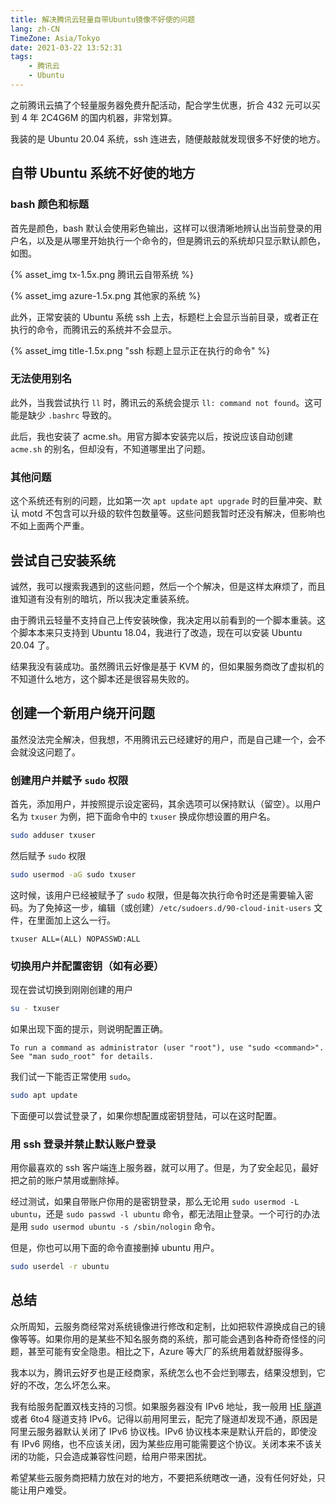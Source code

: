 ```yaml
---
title: 解决腾讯云轻量自带Ubuntu镜像不好使的问题
lang: zh-CN
TimeZone: Asia/Tokyo
date: 2021-03-22 13:52:31
tags:
    - 腾讯云
    - Ubuntu
---
```


之前腾讯云搞了个轻量服务器免费升配活动，配合学生优惠，折合 432 元可以买到 4 年 2C4G6M 的国内机器，非常划算。

我装的是 Ubuntu 20.04 系统，ssh 连进去，随便敲敲就发现很多不好使的地方。

<!--more-->

## 自带 Ubuntu 系统不好使的地方
### bash 颜色和标题
首先是颜色，bash 默认会使用彩色输出，这样可以很清晰地辨认出当前登录的用户名，以及是从哪里开始执行一个命令的，但是腾讯云的系统却只显示默认颜色，如图。

{% asset_img tx-1.5x.png 腾讯云自带系统 %}

{% asset_img azure-1.5x.png 其他家的系统 %}

此外，正常安装的 Ubuntu 系统 ssh 上去，标题栏上会显示当前目录，或者正在执行的命令，而腾讯云的系统并不会显示。

{% asset_img title-1.5x.png "ssh 标题上显示正在执行的命令" %}

### 无法使用别名
此外，当我尝试执行 `ll` 时，腾讯云的系统会提示 `ll: command not found`。这可能是缺少 `.bashrc` 导致的。

此后，我也安装了 acme.sh。用官方脚本安装完以后，按说应该自动创建 `acme.sh` 的别名，但却没有，不知道哪里出了问题。

### 其他问题
这个系统还有别的问题，比如第一次 `apt update` `apt upgrade` 时的巨量冲突、默认 motd 不包含可以升级的软件包数量等。这些问题我暂时还没有解决，但影响也不如上面两个严重。

## 尝试自己安装系统
诚然，我可以搜索我遇到的这些问题，然后一个个解决，但是这样太麻烦了，而且谁知道有没有别的暗坑，所以我决定重装系统。

由于腾讯云轻量不支持自己上传安装映像，我决定用以前看到的一个脚本重装。这个脚本本来只支持到 Ubuntu 18.04，我进行了改造，现在可以安装 Ubuntu 20.04 了。

结果我没有装成功。虽然腾讯云好像是基于 KVM 的，但如果服务商改了虚拟机的不知道什么地方，这个脚本还是很容易失败的。

## 创建一个新用户绕开问题
虽然没法完全解决，但我想，不用腾讯云已经建好的用户，而是自己建一个，会不会就没这问题了。

### 创建用户并赋予 `sudo` 权限
首先，添加用户，并按照提示设定密码，其余选项可以保持默认（留空）。以用户名为 `txuser` 为例，把下面命令中的 `txuser` 换成你想设置的用户名。

```bash
sudo adduser txuser
```

然后赋予 `sudo` 权限

```bash
sudo usermod -aG sudo txuser
```

这时候，该用户已经被赋予了 `sudo` 权限，但是每次执行命令时还是需要输入密码。为了免掉这一步，编辑（或创建）`/etc/sudoers.d/90-cloud-init-users` 文件，在里面加上这么一行。

```
txuser ALL=(ALL) NOPASSWD:ALL
```

### 切换用户并配置密钥（如有必要）
现在尝试切换到刚刚创建的用户

```bash
su - txuser
```

如果出现下面的提示，则说明配置正确。

```
To run a command as administrator (user "root"), use "sudo <command>".
See "man sudo_root" for details.
```

我们试一下能否正常使用 `sudo`。

```bash
sudo apt update
```

下面便可以尝试登录了，如果你想配置成密钥登陆，可以在这时配置。

### 用 ssh 登录并禁止默认账户登录
用你最喜欢的 ssh 客户端连上服务器，就可以用了。但是，为了安全起见，最好把之前的账户禁用或删除掉。

经过测试，如果自带账户你用的是密钥登录，那么无论用 `sudo usermod -L ubuntu`，还是 `sudo passwd -l ubuntu` 命令，都无法阻止登录。一个可行的办法是用 `sudo usermod ubuntu -s /sbin/nologin` 命令。

但是，你也可以用下面的命令直接删掉 ubuntu 用户。

```bash
sudo userdel -r ubuntu
```

## 总结
众所周知，云服务商经常对系统镜像进行修改和定制，比如把软件源换成自己的镜像等等。如果你用的是某些不知名服务商的系统，那可能会遇到各种奇奇怪怪的问题，甚至可能有安全隐患。相比之下，Azure 等大厂的系统用着就舒服得多。

我本以为，腾讯云好歹也是正经商家，系统怎么也不会烂到哪去，结果没想到，它好的不改，怎么坏怎么来。

我有给服务配置双栈支持的习惯。如果服务器没有 IPv6 地址，我一般用 [HE 隧道](https://tunnelbroker.net/) 或者 6to4 隧道支持 IPv6。记得以前用阿里云，配完了隧道却发现不通，原因是阿里云服务器默认关闭了 IPv6 协议栈。IPv6 协议栈本来是默认开启的，即使没有 IPv6 网络，也不应该关闭，因为某些应用可能需要这个协议。关闭本来不该关闭的功能，只会造成兼容性问题，给用户带来困扰。

希望某些云服务商把精力放在对的地方，不要把系统瞎改一通，没有任何好处，只能让用户难受。

<script src="/scripts/image-scale.js"></script>